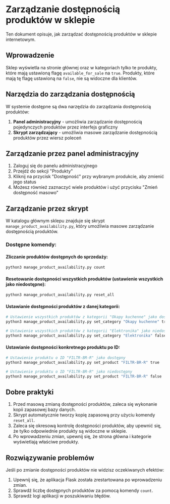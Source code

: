 # Zarządzanie dostępnością produktów w sklepie

Ten dokument opisuje, jak zarządzać dostępnością produktów w sklepie internetowym.

## Wprowadzenie

Sklep wyświetla na stronie głównej oraz w kategoriach tylko te produkty, które mają ustawioną flagę `available_for_sale` na `true`. 
Produkty, które mają tę flagę ustawioną na `false`, nie są widoczne dla klientów.

## Narzędzia do zarządzania dostępnością

W systemie dostępne są dwa narzędzia do zarządzania dostępnością produktów:

1. **Panel administracyjny** - umożliwia zarządzanie dostępnością pojedynczych produktów przez interfejs graficzny
2. **Skrypt zarządzający** - umożliwia masowe zarządzanie dostępnością produktów przez wiersz poleceń

## Zarządzanie przez panel administracyjny

1. Zaloguj się do panelu administracyjnego
2. Przejdź do sekcji "Produkty"
3. Kliknij na przycisk "Dostępność" przy wybranym produkcie, aby zmienić jego status
4. Możesz również zaznaczyć wiele produktów i użyć przycisku "Zmień dostępność masowo"

## Zarządzanie przez skrypt

W katalogu głównym sklepu znajduje się skrypt `manage_product_availability.py`, który umożliwia masowe zarządzanie dostępnością produktów.

### Dostępne komendy:

#### Zliczanie produktów dostępnych do sprzedaży:
```bash
python3 manage_product_availability.py count
```

#### Resetowanie dostępności wszystkich produktów (ustawienie wszystkich jako niedostępne):
```bash
python3 manage_product_availability.py reset_all
```

#### Ustawianie dostępności produktów z danej kategorii:
```bash
# Ustawienie wszystkich produktów z kategorii "Okapy kuchenne" jako dostępne
python3 manage_product_availability.py set_category "Okapy kuchenne" true

# Ustawienie wszystkich produktów z kategorii "Elektronika" jako niedostępne
python3 manage_product_availability.py set_category "Elektronika" false
```

#### Ustawianie dostępności konkretnego produktu po ID:
```bash
# Ustawienie produktu o ID "FILTR-BR-R" jako dostępny
python3 manage_product_availability.py set_product "FILTR-BR-R" true

# Ustawienie produktu o ID "FILTR-BR-R" jako niedostępny
python3 manage_product_availability.py set_product "FILTR-BR-R" false
```

## Dobre praktyki

1. Przed masową zmianą dostępności produktów, zaleca się wykonanie kopii zapasowej bazy danych.
2. Skrypt automatycznie tworzy kopię zapasową przy użyciu komendy `reset_all`.
3. Zaleca się okresową kontrolę dostępności produktów, aby upewnić się, że tylko odpowiednie produkty są widoczne w sklepie.
4. Po wprowadzeniu zmian, upewnij się, że strona główna i kategorie wyświetlają właściwe produkty.

## Rozwiązywanie problemów

Jeśli po zmianie dostępności produktów nie widzisz oczekiwanych efektów:

1. Upewnij się, że aplikacja Flask została zrestartowana po wprowadzeniu zmian.
2. Sprawdź liczbę dostępnych produktów za pomocą komendy `count`.
3. Sprawdź logi aplikacji w poszukiwaniu błędów.
